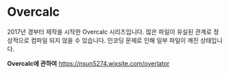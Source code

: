 # Overcalc

2017년 경부터 제작을 시작한 Overcalc 시리즈입니다.
많은 파일이 유실된 관계로 정상적으로 컴파일 되지 않을 수 있습니다.
인코딩 문제로 인해 일부 파일이 깨진 상태입니다.

**Overcalc에 관하여**
https://nsun5274.wixsite.com/overlator